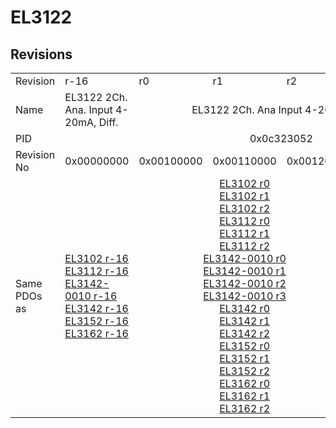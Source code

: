 # EL3122

## Revisions
<table>
<tr>
<td>Revision</td>
<td>r-16</td>
<td>r0</td>
<td>r1</td>
<td>r2</td>
<td>r3</td>
<td>r9979</td>
</tr>
<tr>
<td>Name</td>
<td>EL3122 2Ch. Ana. Input 4-20mA, Diff.</td>
<td colspan=4 align="center">EL3122 2Ch. Ana Input 4-20mA, Diff.</td>
<td>EL3122 2Ch. Ana. Input 4-20mA, DIFF</td>
</tr>
<tr>
<td>PID</td>
<td colspan=6 align="center">0x0c323052</td>
</tr>
<tr>
<td>Revision No</td>
<td>0x00000000</td>
<td>0x00100000</td>
<td>0x00110000</td>
<td>0x00120000</td>
<td>0x00130000</td>
<td>0x270b0000</td>
</tr>
<tr>
<td>Same PDOs as</td>
<td><a href="EL3102.md">EL3102 r-16</a><br/><a href="EL3112.md">EL3112 r-16</a><br/><a href="EL3142-0010.md">EL3142-0010 r-16</a><br/><a href="EL3142.md">EL3142 r-16</a><br/><a href="EL3152.md">EL3152 r-16</a><br/><a href="EL3162.md">EL3162 r-16</a></td>
<td colspan=3 align="center"><a href="EL3102.md">EL3102 r0</a><br/><a href="EL3102.md">EL3102 r1</a><br/><a href="EL3102.md">EL3102 r2</a><br/><a href="EL3112.md">EL3112 r0</a><br/><a href="EL3112.md">EL3112 r1</a><br/><a href="EL3112.md">EL3112 r2</a><br/><a href="EL3142-0010.md">EL3142-0010 r0</a><br/><a href="EL3142-0010.md">EL3142-0010 r1</a><br/><a href="EL3142-0010.md">EL3142-0010 r2</a><br/><a href="EL3142-0010.md">EL3142-0010 r3</a><br/><a href="EL3142.md">EL3142 r0</a><br/><a href="EL3142.md">EL3142 r1</a><br/><a href="EL3142.md">EL3142 r2</a><br/><a href="EL3152.md">EL3152 r0</a><br/><a href="EL3152.md">EL3152 r1</a><br/><a href="EL3152.md">EL3152 r2</a><br/><a href="EL3162.md">EL3162 r0</a><br/><a href="EL3162.md">EL3162 r1</a><br/><a href="EL3162.md">EL3162 r2</a></td>
<td><a href="EL3112-0011.md">EL3112-0011 r0</a><br/><a href="EL3112.md">EL3112 r3</a><br/><a href="EL3142-0010.md">EL3142-0010 r4</a><br/><a href="EL3142-0010.md">EL3142-0010 r5</a><br/><a href="EL3142.md">EL3142 r3</a><br/><a href="EL3152.md">EL3152 r3</a><br/><a href="EL3162.md">EL3162 r3</a></td>
<td><a href="EL3112.md">EL3112 r9979</a><br/><a href="EL3142.md">EL3142 r9979</a><br/><a href="EL3142.md">EL3142 r9980</a></td>
</tr>
</table>
